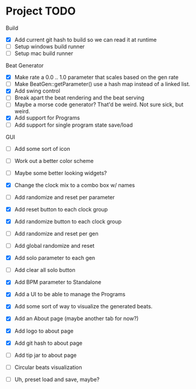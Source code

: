 # Project TODO

Build

- [x] Add current git hash to build so we can read it at runtime
- [ ] Setup windows build runner
- [ ] Setup mac build runner

Beat Generator

- [x] Make rate a 0.0 .. 1.0 parameter that scales based on the gen rate
- [ ] Make BeatGen::getParameter() use a hash map instead of a linked list.
- [x] Add swing control
- [ ] Break apart the beat rendering and the beat serving
- [ ] Maybe a morse code generator?  That'd be weird.  Not sure sick, but weird.
- [x] Add support for Programs
- [ ] Add support for single program state save/load
  
GUI

- [ ] Add some sort of icon
- [ ] Work out a better color scheme
- [ ] Maybe some better looking widgets?
- [x] Change the clock mix to a combo box w/ names
- [ ] Add randomize and reset per parameter
- [X] Add reset button to each clock group
- [x] Add randomize button to each clock group
- [ ] Add randomize and reset per gen
- [ ] Add global randomize and reset
- [x] Add solo parameter to each gen
- [ ] Add clear all solo button
- [x] Add BPM parameter to Standalone
- [x] Add a UI to be able to manage the Programs
- [x] Add some sort of way to visualize the generated beats.
- [x] Add an About page (maybe another tab for now?)
- [x] Add logo to about page
- [x] Add git hash to about page
- [ ] Add tip jar to about page
- [ ] Circular beats visualization
- [ ] Uh, preset load and save, maybe?
  
